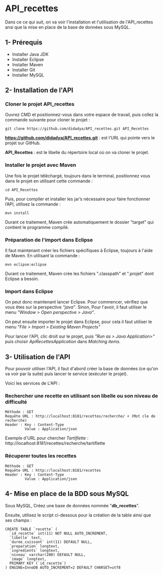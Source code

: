 # API_recettes

Dans ce ce qui suit, on va voir l'installation et l'utilisation de l'API_recettes ansi que la mise en place de la base de données sous MySQL.

## 1- Prérequis
* Installer Java JDK
* Installer Eclipse
* Installer Maven
* Installer Git
* Installer MySQL

## 2- Installation de l'API

### Cloner le projet API_recettes
Ouvrez CMD et positionnez-vous dans votre espace de travail, puis collez la commande suivante pour cloner le projet :
```
git clone https://github.com/didadya/API_recettes.git API_Recettes
```
**https://github.com/didadya/API_recettes.git** : est l’URL qui pointe vers le projet sur GitHub.

**API_Recettes** : est le libelle du répertoire local où on va cloner le projet.

### Installer le projet avec Maven

Une fois le projet téléchargé, toujours dans le terminal, positionnez vous dans le projet en utilisant cette commande : 
```
cd API_Recettes
```
Puis, pour compiler et installer les jar’s nécessaire pour faire fonctionner l’API, utilisez la commande : 
```
mvn install
```
Durant ce traitement, Maven crée automatiquement le dossier "target" qui contient le programme compilé.

### Préparation de l'import dans Eclipse 

Il faut maintenant créer les fichiers spécifiques à Eclipse, toujours à l'aide de Maven. En utilisant la commande : 
```
mvn eclipse:eclipse
```
Durant ce traitement, Maven crée les fichiers ".classpath" et ".projet" dont Eclipse a besoin.

### Import dans Eclipse

On peut donc maintenant lancer Eclipse. Pour commencer, vérifiez que vous êtes sur la perspective *“java”*. Sinon, Pour l'avoir, il faut utiliser le menu *"Window > Open perspective > Java"*.

On peut ensuite importer le projet dans Eclipse, pour cela il faut utiliser le menu *"File > Import > Existing Maven Projects"*

Pour lancer l'API, clic droit sur le projet, puis *"Run as > Java Application>"* puis choisir *ApiRecettesApplication* dans *Matching items*.

## 3- Utilisation de l'API

Pour pouvoir utiliser l'API, il faut d'abord créer la base de données (ce qu'on va voir par la suite) puis lancer le service (exécuter le projet).

Voici les services de L'API :

### Rechercher une recette en utilisant son libelle ou son niveau de difficulté
```
Méthode : GET
Requête URL : http://localhost:8181/recettes/recherche/ + (Mot cle de recherche)
Header : Key : Content-Type
         Value : Application/json
```

Exemple d'URL pour chercher *Tartiflette* :  http://localhost:8181/recettes/recherche/tartiflette

### Récuperer toutes les recettes
```
Méthode : GET
Requête URL : http://localhost:8181/recettes
Header : Key : Content-Type
         Value : Application/json
```

## 4- Mise en place de la BDD sous MySQL

Sous MySQL, Créez une base de données nommée "**db_recettes**".

Ensuite, utilisez le script ci-dessous pour la création de la table ainsi que ses champs :
```
CREATE TABLE `recette` (
  `id_recette` int(11) NOT NULL AUTO_INCREMENT,
  `libelle` text,
  `duree_cuissant` int(11) DEFAULT NULL,
  `preparation` longtext,
  `ingredients` longtext,
  `niveau` varchar(200) DEFAULT NULL,
  `image` longtext,
  PRIMARY KEY (`id_recette`)
) ENGINE=InnoDB AUTO_INCREMENT=2 DEFAULT CHARSET=utf8
```
